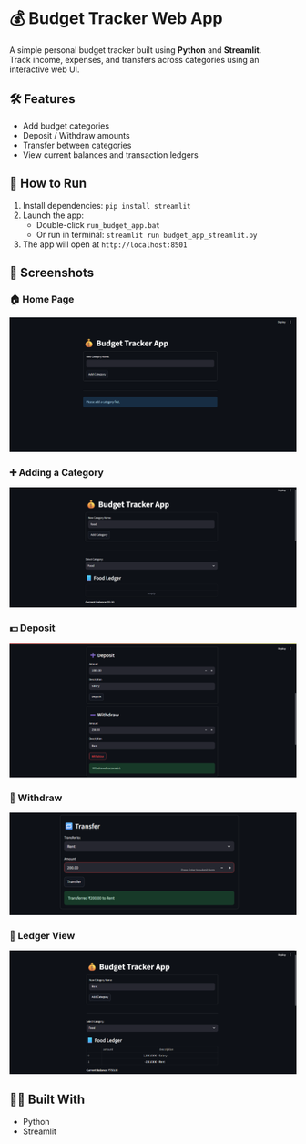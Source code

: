 # 💰 Budget Tracker Web App

A simple personal budget tracker built using **Python** and **Streamlit**.  
Track income, expenses, and transfers across categories using an interactive web UI.

## 🛠 Features
- Add budget categories
- Deposit / Withdraw amounts
- Transfer between categories
- View current balances and transaction ledgers

## 🚀 How to Run
1. Install dependencies: `pip install streamlit`
2. Launch the app:  
   - Double-click `run_budget_app.bat`  
   - Or run in terminal: `streamlit run budget_app_streamlit.py`
3. The app will open at `http://localhost:8501`

## 📸 Screenshots

### 🏠 Home Page
![Home](screenshot1.png)

### ➕ Adding a Category
![Add Category](screenshot2.png)

### 💵 Deposit
![Deposit and Withdraw](screenshot3.png)

### 💸 Withdraw
![Transfer](screenshot4.png)

### 📄 Ledger View
![Ledger](screenshot5.png)


## 👩‍💻 Built With
- Python
- Streamlit
